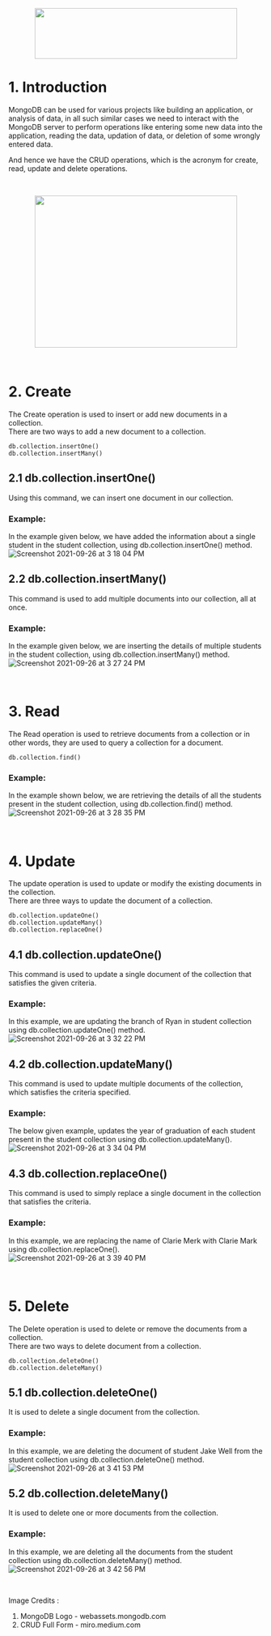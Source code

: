 <p align="center"><img height="100" width="400" src="https://webassets.mongodb.com/_com_assets/cms/MongoDB_Logo_FullColorBlack_RGB-4td3yuxzjs.png"></p>

# 1. Introduction
MongoDB can be used for various projects like building an application, or analysis of data, in all such similar cases we need to interact with the MongoDB server to perform operations like entering some new data into the application, reading the data, updation of data, or deletion of some wrongly entered data.

And hence we have the CRUD operations, which is the acronym for create, read, update and delete operations.
<p>&nbsp</p>
<p align="center">
<img height="300" width="400" src="https://miro.medium.com/max/1400/1*70MsV7-_uAmAJANBqHGVIg.png">
</p>

<p>&nbsp</p>

# 2. Create
The Create operation is used to insert or add new documents in a collection.  
There are two ways to add a new document to a collection.

    db.collection.insertOne()
    db.collection.insertMany()

## 2.1 db.collection.insertOne()
Using this command, we can insert one document in our collection.
### **Example:**
In the example given below, we have added the information about a single student in the student collection, using db.collection.insertOne() method.  
![Screenshot 2021-09-26 at 3 18 04 PM](https://user-images.githubusercontent.com/72306997/134802718-97ddce40-741b-4fc0-b934-ceab4d4e761f.png)

## 2.2 db.collection.insertMany()
This command is used to add multiple documents into our collection, all at once.
### **Example:** 
In the example given below, we are inserting the details of multiple students in the student collection, using db.collection.insertMany() method.  
![Screenshot 2021-09-26 at 3 27 24 PM](https://user-images.githubusercontent.com/72306997/134803662-b424d396-96cb-4ddb-ab88-298b0cd9a69d.png)


<p>&nbsp</p>

# 3. Read
The Read operation is used to retrieve documents from a collection or in other words, they are used to query a collection for a document.

    db.collection.find()

### **Example:** 
In the example shown below, we are retrieving the details of all the students present in the student collection, using db.collection.find() method.  
![Screenshot 2021-09-26 at 3 28 35 PM](https://user-images.githubusercontent.com/72306997/134803657-22d466a9-7c95-46c7-a62b-e32403a8cf05.png)


<p>&nbsp</p>

# 4. Update
The update operation is used to update or modify the existing documents in the collection.  
There are three ways to update the document of a collection.

    db.collection.updateOne()
    db.collection.updateMany()
    db.collection.replaceOne()

## 4.1 db.collection.updateOne()
This command is used to update a single document of the collection that satisfies the given criteria.
### **Example:** 
In this example, we are updating the branch of Ryan in student collection using db.collection.updateOne() method.  
![Screenshot 2021-09-26 at 3 32 22 PM](https://user-images.githubusercontent.com/72306997/134803648-a16965c1-1b50-4ca1-8a56-fa548efa5106.png)


## 4.2 db.collection.updateMany()
This command is used to update multiple documents of the collection, which satisfies the criteria specified.
### **Example:** 
The below given example, updates the year of graduation of each student present in the student collection using db.collection.updateMany().  
![Screenshot 2021-09-26 at 3 34 04 PM](https://user-images.githubusercontent.com/72306997/134803636-1e09aa89-9d03-4f0d-be97-40a654df10b1.png)

## 4.3 db.collection.replaceOne()
This command is used to simply replace a single document in the collection that satisfies the criteria.
### **Example:** 
In this example, we are replacing the name of Clarie Merk with Clarie Mark using db.collection.replaceOne().  
![Screenshot 2021-09-26 at 3 39 40 PM](https://user-images.githubusercontent.com/72306997/134803620-49bd0c00-ec63-4643-a4c4-01df8dbc3aba.png)

<p>&nbsp</p>

# 5. Delete
The Delete operation is used to delete or remove the documents from a collection.  
There are two ways to delete document from a collection.  

    db.collection.deleteOne()
    db.collection.deleteMany()

## 5.1 db.collection.deleteOne()
It is used to delete a single document from the collection.
### **Example:** 
In this example, we are deleting the document of student Jake Well from the student collection using db.collection.deleteOne() method.  
![Screenshot 2021-09-26 at 3 41 53 PM](https://user-images.githubusercontent.com/72306997/134803608-fb855040-fa85-47e8-90cc-7b9d8b24e665.png)

## 5.2 db.collection.deleteMany()
It is used to delete one or more documents from the collection.
### **Example:** 
In this example, we are deleting all the documents from the student collection using db.collection.deleteMany() method.  
![Screenshot 2021-09-26 at 3 42 56 PM](https://user-images.githubusercontent.com/72306997/134803596-4899fd25-db24-4b3d-8582-4603089b548b.png)

<p>&nbsp</p>

Image Credits : 
1. MongoDB Logo - webassets.mongodb.com
2. CRUD Full Form - miro.medium.com
